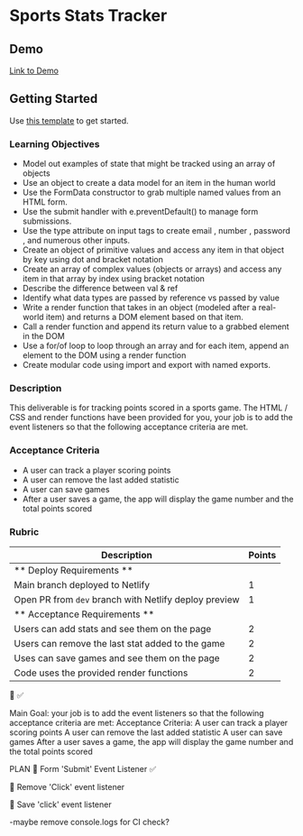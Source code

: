 # Sports Stats Tracker

## Demo

[Link to Demo](https://alchemy-stats-tracker.netlify.app/)

## Getting Started

Use [this template](https://github.com/alchemycodelab/web-game-stats-tracker) to get started.

### Learning Objectives

-   Model out examples of state that might be tracked using an array of objects
-   Use an object to create a data model for an item in the human world
-   Use the FormData constructor to grab multiple named values from an HTML form.
-   Use the submit handler with e.preventDefault() to manage form submissions.
-   Use the type attribute on input tags to create email , number , password , and numerous other inputs.
-   Create an object of primitive values and access any item in that object by key using dot and bracket notation
-   Create an array of complex values (objects or arrays) and access any item in that array by index using bracket notation
-   Describe the difference between val & ref
-   Identify what data types are passed by reference vs passed by value
-   Write a render function that takes in an object (modeled after a real-world item) and returns a DOM element based on that item.
-   Call a render function and append its return value to a grabbed element in the DOM
-   Use a for/of loop to loop through an array and for each item, append an element to the DOM using a render function
-   Create modular code using import and export with named exports.

### Description

This deliverable is for tracking points scored in a sports game. The HTML / CSS and render functions have been provided for you, your job is to add the event listeners so that the following acceptance criteria are met.

### Acceptance Criteria

-   A user can track a player scoring points
-   A user can remove the last added statistic
-   A user can save games
-   After a user saves a game, the app will display the game number and the total points scored

### Rubric

| Description                                           | Points |
| ----------------------------------------------------- | ------ |
| ** Deploy Requirements **                             |        |
| Main branch deployed to Netlify                       | 1      |
| Open PR from `dev` branch with Netlify deploy preview | 1      |
| ** Acceptance Requirements **                         |        |
| Users can add stats and see them on the page          | 2      |
| Users can remove the last stat added to the game      | 2      |
| Uses can save games and see them on the page          | 2      |
| Code uses the provided render functions               | 2      |

🎁 ✅

Main Goal: your job is to add the event listeners so that the following acceptance criteria are met:
Acceptance Criteria: 
A user can track a player scoring points
A user can remove the last added statistic
A user can save games
After a user saves a game, the app will display the game number and the total points scored


PLAN 
🎁  Form 'Submit' Event Listener 
✅



🎁  Remove 'Click' event listener 



🎁 Save 'click' event listener


-maybe remove console.logs for CI check? 